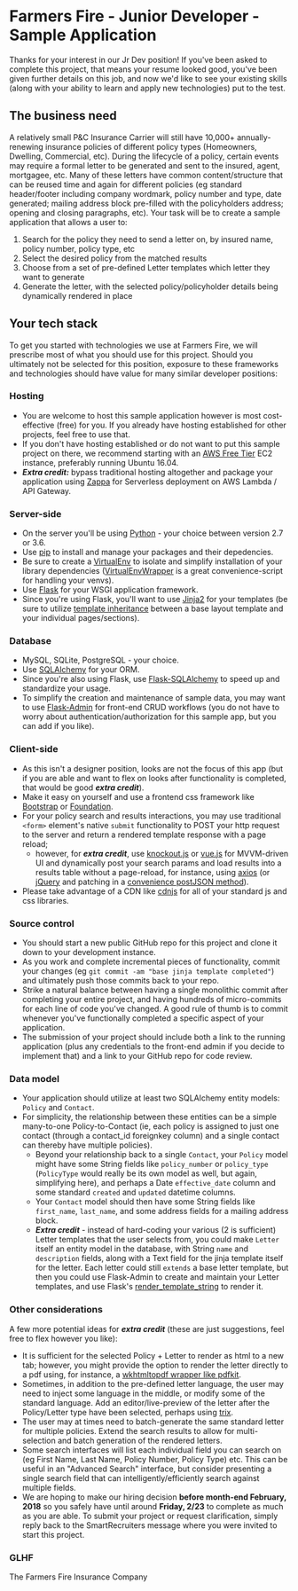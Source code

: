 # Farmers Fire - Junior Developer - Sample Application
Thanks for your interest in our Jr Dev position!  If you've been asked to complete this project, that means your resume looked good, you've been given further details on this job, and now we'd like to see your existing skills (along with your ability to learn and apply new technologies) put to the test.

## The business need
A relatively small P&C Insurance Carrier will still have 10,000+ annually-renewing insurance policies of different policy types (Homeowners, Dwelling, Commercial, etc).  During the lifecycle of a policy, certain events may require a formal letter to be generated and sent to the insured, agent, mortgagee, etc.  Many of these letters have common content/structure that can be reused time and again for different policies (eg standard header/footer including company wordmark, policy number and type, date generated; mailing address block pre-filled with the policyholders address; opening and closing paragraphs, etc).  Your task will be to create a sample application that allows a user to:

1. Search for the policy they need to send a letter on, by insured name, policy number, policy type, etc
2. Select the desired policy from the matched results
3. Choose from a set of pre-defined Letter templates which letter they want to generate
4. Generate the letter, with the selected policy/policyholder details being dynamically rendered in place

## Your tech stack
To get you started with technologies we use at Farmers Fire, we will prescribe most of what you should use for this project.  Should you ultimately not be selected for this position, exposure to these frameworks and technologies should have value for many similar developer positions:

### Hosting
* You are welcome to host this sample application however is most cost-effective (free) for you.  If you already have hosting established for other projects, feel free to use that.
* If you don't have hosting established or do not want to put this sample project on there, we recommend starting with an [AWS Free Tier](https://aws.amazon.com/free/) EC2 instance, preferably running Ubuntu 16.04.
* **_Extra credit:_** bypass traditional hosting altogether and package your application using [Zappa](https://www.zappa.io/) for Serverless deployment on AWS Lambda / API Gateway.

### Server-side
* On the server you'll be using [Python](https://www.python.org/) - your choice between version 2.7 or 3.6.
* Use [pip](https://pip.pypa.io/en/stable/quickstart/) to install and manage your packages and their depedencies.
* Be sure to create a [VirtualEnv](https://virtualenv.pypa.io/en/stable/) to isolate and simplify installation of your library dependencies ([VirtualEnvWrapper](https://virtualenvwrapper.readthedocs.io/en/latest/) is a great convenience-script for handling your venvs).
* Use [Flask](http://flask.pocoo.org/) for your WSGI application framework.
* Since you're using Flask, you'll want to use [Jinja2](http://jinja.pocoo.org/docs/2.10/) for your templates (be sure to utilize [template inheritance](http://jinja.pocoo.org/docs/2.10/templates/#template-inheritance) between a base layout template and your individual pages/sections).

### Database
* MySQL, SQLite, PostgreSQL - your choice.
* Use [SQLAlchemy](http://docs.sqlalchemy.org/en/latest/) for your ORM.
* Since you're also using Flask, use [Flask-SQLAlchemy](http://flask-sqlalchemy.pocoo.org/2.3/) to speed up and standardize your usage.  
* To simplify the creation and maintenance of sample data, you may want to use [Flask-Admin](http://flask-admin.readthedocs.io/en/latest/) for front-end CRUD workflows (you do not have to worry about authentication/authorization for this sample app, but you can add if you like).

### Client-side
* As this isn't a designer position, looks are not the focus of this app (but if you are able and want to flex on looks after functionality is completed, that would be good **_extra credit_**).
* Make it easy on yourself and use a frontend css framework like [Bootstrap](https://getbootstrap.com/) or [Foundation](https://foundation.zurb.com/).
* For your policy search and results interactions, you may use traditional `<form>` element's native `submit` functionality to POST your http request to the server and return a rendered template response with a page reload;
    * however, for **_extra credit_**, use [knockout.js](http://knockoutjs.com/) or [vue.js](https://vuejs.org/v2/guide/) for MVVM-driven UI and dynamically post your search params and load results into a results table without a page-reload, for instance, using [axios](https://github.com/axios/axios) (or [jQuery](https://jquery.com/) and patching in a [convenience postJSON method](https://gist.github.com/alexgann/c59b3330ba4402840b7dc692c1ea8a7e)).
* Please take advantage of a CDN like [cdnjs](https://cdnjs.com/) for all of your standard js and css libraries.

### Source control
* You should start a new public GitHub repo for this project and clone it down to your development instance.
* As you work and complete incremental pieces of functionality, commit your changes (eg `git commit -am "base jinja template completed"`) and ultimately push those commits back to your repo.
* Strike a natural balance between having a single monolithic commit after completing your entire project, and having hundreds of micro-commits for each line of code you've changed.  A good rule of thumb is to commit whenever you've functionally completed a specific aspect of your application.
* The submission of your project should include both a link to the running application (plus any credentials to the front-end admin if you decide to implement that) and a link to your GitHub repo for code review.

### Data model
* Your application should utilize at least two SQLAlchemy entity models: `Policy` and `Contact`.
* For simplicity, the relationship between these entities can be a simple many-to-one Policy-to-Contact (ie, each policy is assigned to just one contact (through a contact_id foreignkey column) and a single contact can thereby have multiple policies).
    * Beyond your relationship back to a single `Contact`, your `Policy` model might have some String fields like `policy_number` or `policy_type` (`PolicyType` would really be its own model as well, but again, simplifying here), and perhaps a Date `effective_date` column and some standard `created` and `updated` datetime columns.
    * Your `Contact` model should then have some String fields like `first_name`, `last_name`, and some address fields for a mailing address block.
    * **_Extra credit_** - instead of hard-coding your various (2 is sufficient) Letter templates that the user selects from, you could make `Letter` itself an entity model in the database, with String `name` and `description` fields, along with a Text field for the jinja template itself for the letter.  Each letter could still `extends` a base letter template, but then you could use Flask-Admin to create and maintain your Letter templates, and use Flask's [render_template_string](http://flask.pocoo.org/docs/0.12/api/#flask.render_template_string) to render it.

### Other considerations
A few more potential ideas for **_extra credit_** (these are just suggestions, feel free to flex however you like):
* It is sufficient for the selected Policy + Letter to render as html to a new tab; however, you might provide the option to render the letter directly to a pdf using, for instance, a [wkhtmltopdf wrapper like pdfkit](https://github.com/JazzCore/python-pdfkit).
* Sometimes, in addition to the pre-defined letter language, the user may need to inject some language in the middle, or modify some of the standard language.  Add an editor/live-preview of the letter after the Policy/Letter type have been selected, perhaps using [trix](https://trix-editor.org/).
* The user may at times need to batch-generate the same standard letter for multiple policies.  Extend the search results to allow for multi-selection and batch generation of the rendered letters.
* Some search interfaces will list each individual field you can search on (eg First Name, Last Name, Policy Number, Policy Type) etc.  This can be useful in an "Advanced Search" interface, but consider presenting a single search field that can intelligently/efficiently search against multiple fields.
* We are hoping to make our hiring decision **before month-end February, 2018** so you safely have until around **Friday, 2/23** to complete as much as you are able.  To submit your project or request clarification, simply reply back to the SmartRecruiters message where you were invited to start this project.

### GLHF
The Farmers Fire Insurance Company

